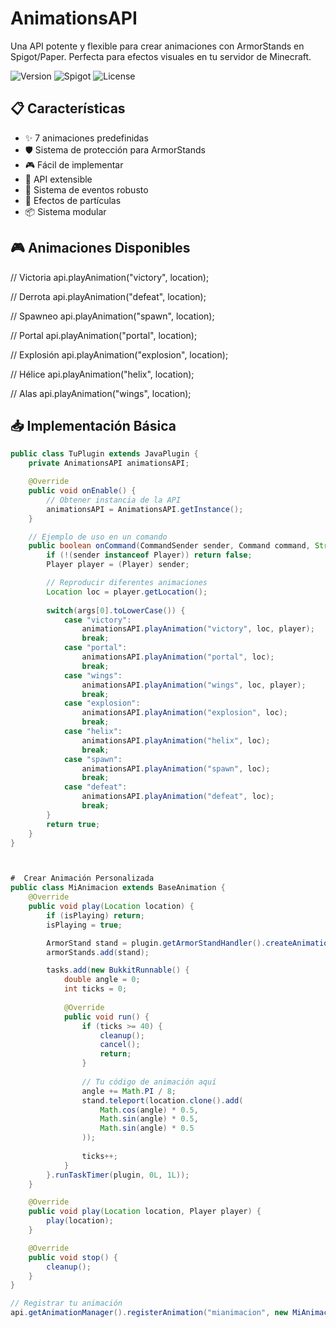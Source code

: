 # AnimationsAPI
Una API potente y flexible para crear animaciones con ArmorStands en Spigot/Paper. Perfecta para efectos visuales en tu servidor de Minecraft.

![Version](https://img.shields.io/badge/version-1.0.0-blue.svg)
![Spigot](https://img.shields.io/badge/Spigot-1.19+-green.svg)
![License](https://img.shields.io/badge/license-MIT-red.svg)

## 📋 Características

- ✨ 7 animaciones predefinidas
- 🛡️ Sistema de protección para ArmorStands
- 🎮 Fácil de implementar
- 🔧 API extensible
- 🎯 Sistema de eventos robusto
- 🌈 Efectos de partículas
- 📦 Sistema modular

## 🎮 Animaciones Disponibles

// Victoria
api.playAnimation("victory", location);

// Derrota
api.playAnimation("defeat", location);

// Spawneo
api.playAnimation("spawn", location);

// Portal
api.playAnimation("portal", location);

// Explosión
api.playAnimation("explosion", location);

// Hélice
api.playAnimation("helix", location);

// Alas
api.playAnimation("wings", location);

## 📥 Implementación Básica

```java
public class TuPlugin extends JavaPlugin {
    private AnimationsAPI animationsAPI;

    @Override
    public void onEnable() {
        // Obtener instancia de la API
        animationsAPI = AnimationsAPI.getInstance();
    }

    // Ejemplo de uso en un comando
    public boolean onCommand(CommandSender sender, Command command, String label, String[] args) {
        if (!(sender instanceof Player)) return false;
        Player player = (Player) sender;

        // Reproducir diferentes animaciones
        Location loc = player.getLocation();
        
        switch(args[0].toLowerCase()) {
            case "victory":
                animationsAPI.playAnimation("victory", loc, player);
                break;
            case "portal":
                animationsAPI.playAnimation("portal", loc);
                break;
            case "wings":
                animationsAPI.playAnimation("wings", loc, player);
                break;
            case "explosion":
                animationsAPI.playAnimation("explosion", loc);
                break;
            case "helix":
                animationsAPI.playAnimation("helix", loc);
                break;
            case "spawn":
                animationsAPI.playAnimation("spawn", loc);
                break;
            case "defeat":
                animationsAPI.playAnimation("defeat", loc);
                break;
        }
        return true;
    }
}



#  Crear Animación Personalizada
public class MiAnimacion extends BaseAnimation {
    @Override
    public void play(Location location) {
        if (isPlaying) return;
        isPlaying = true;

        ArmorStand stand = plugin.getArmorStandHandler().createAnimationArmorStand(location);
        armorStands.add(stand);

        tasks.add(new BukkitRunnable() {
            double angle = 0;
            int ticks = 0;
            
            @Override
            public void run() {
                if (ticks >= 40) {
                    cleanup();
                    cancel();
                    return;
                }
                
                // Tu código de animación aquí
                angle += Math.PI / 8;
                stand.teleport(location.clone().add(
                    Math.cos(angle) * 0.5,
                    Math.sin(angle) * 0.5,
                    Math.sin(angle) * 0.5
                ));
                
                ticks++;
            }
        }.runTaskTimer(plugin, 0L, 1L));
    }

    @Override
    public void play(Location location, Player player) {
        play(location);
    }

    @Override
    public void stop() {
        cleanup();
    }
}

// Registrar tu animación
api.getAnimationManager().registerAnimation("mianimacion", new MiAnimacion());
